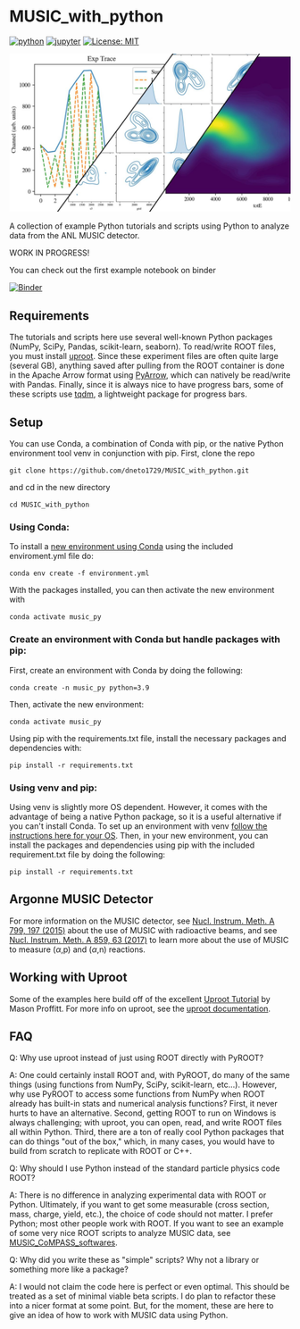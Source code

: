 # MUSIC_with_python
[![python](https://img.shields.io/badge/Python-3.9-3776AB.svg?style=flat&logo=python&logoColor=white)](https://www.python.org)
[![jupyter](https://img.shields.io/badge/Jupyter-Lab-F37626.svg?style=flat&logo=Jupyter)](https://jupyterlab.readthedocs.io/en/stable)
[![License: MIT](https://img.shields.io/badge/License-MIT-yellow.svg)](https://opensource.org/licenses/MIT)

![Examples of some plots using Matplotlib and Seaborn of MUSIC data.](./doc/img/image_main.jpg)

A collection of example Python tutorials and scripts using Python to analyze data from the ANL MUSIC detector.

WORK IN PROGRESS!

You can check out the first example notebook on binder

[![Binder](https://mybinder.org/badge_logo.svg)](https://mybinder.org/v2/gh/dneto1729/MUSIC_with_python/main?labpath=tutorials%2F1+-+Looking+at+a+MUSIC+ROOT+data+file+with+uproot.ipynb)

## Requirements

The tutorials and scripts here use several well-known Python packages (NumPy, SciPy, Pandas, scikit-learn, seaborn). To read/write ROOT files, you must install [uproot](https://pypi.org/project/uproot/). Since these experiment files are often quite large (several GB), anything saved after pulling from the ROOT container is done in the Apache Arrow format using [PyArrow](https://arrow.apache.org/docs/python/index.html), which can natively be read/write with Pandas. Finally, since it is always nice to have progress bars, some of these scripts use [tqdm](https://github.com/tqdm/tqdm), a lightweight package for progress bars. 

## Setup

You can use Conda, a combination of Conda with pip, or the native Python environment tool venv in conjunction with pip. First, clone the repo
```
git clone https://github.com/dneto1729/MUSIC_with_python.git
```
and cd in the new directory
```
cd MUSIC_with_python
```
### Using Conda:
To install a [new environment using Conda](https://conda.io/projects/conda/en/latest/user-guide/tasks/manage-environments.html) using the included enviroment.yml file do:
```
conda env create -f environment.yml
```
With the packages installed, you can then activate the new environment with
```
conda activate music_py
```
### Create an environment with Conda but handle packages with pip:
First, create an environment with Conda by doing the following:
```
conda create -n music_py python=3.9
```
Then, activate the new environment:
```
conda activate music_py
```
Using pip with the requirements.txt file, install the necessary packages and dependencies with:
```
pip install -r requirements.txt
```
### Using venv and pip:
Using venv is slightly more OS dependent. However, it comes with the advantage of being a native Python package, so it is a useful alternative if you can't install Conda. To set up an environment with venv [follow the instructions here for your OS](https://docs.python.org/3/library/venv.html). Then, in your new environment, you can install the packages and dependencies using pip with the included requirement.txt file by doing the following:
```
pip install -r requirements.txt
```

## Argonne MUSIC Detector
For more information on the MUSIC detector, see [Nucl. Instrum. Meth. A 799, 197 (2015)](https://doi.org/10.1016/j.nima.2015.07.030) about the use of MUSIC with radioactive beams, and see [Nucl. Instrum. Meth. A 859, 63 (2017)](https://doi.org/10.1016/j.nima.2017.03.060) to learn more about the use of MUSIC to measure ($\alpha$,p) and ($\alpha$,n) reactions.

## Working with Uproot
Some of the examples here build off of the excellent [Uproot Tutorial](https://masonproffitt.github.io/uproot-tutorial/) by Mason Proffitt. For more info on uproot, see the [uproot documentation](https://uproot.readthedocs.io/en/latest/index.html). 

## FAQ

Q: Why use uproot instead of just using ROOT directly with PyROOT?

A: One could certainly install ROOT and, with PyROOT, do many of the same things (using functions from NumPy, SciPy, scikit-learn, etc...). However, why use PyROOT to access some functions from NumPy when ROOT already has built-in stats and numerical analysis functions? First, it never hurts to have an alternative. Second, getting ROOT to run on Windows is always challenging; with uproot, you can open, read, and write ROOT files all within Python. Third, there are a ton of really cool Python packages that can do things "out of the box," which, in many cases, you would have to build from scratch to replicate with ROOT or C++.  

Q: Why should I use Python instead of the standard particle physics code ROOT?

A: There is no difference in analyzing experimental data with ROOT or Python. Ultimately, if you want to get some measurable (cross section, mass, charge, yield, etc.), the choice of code should not matter. I prefer Python; most other people work with ROOT. If you want to see an example of some very nice ROOT scripts to analyze MUSIC data, see [MUSIC_CoMPASS_softwares](https://github.com/CFougeres/MUSIC_CoMPASS_softwares).

Q: Why did you write these as "simple" scripts? Why not a library or something more like a package?

A: I would not claim the code here is perfect or even optimal. This should be treated as a set of minimal viable beta scripts. I do plan to refactor these into a nicer format at some point. But, for the moment, these are here to give an idea of how to work with MUSIC data using Python.
